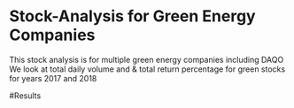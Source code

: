 # Stock-Analysis for Green Energy Companies
This stock analysis is for multiple green energy companies including DAQO
We look at total daily volume and & total return percentage 
for green stocks for years 2017 and 2018

#Results
